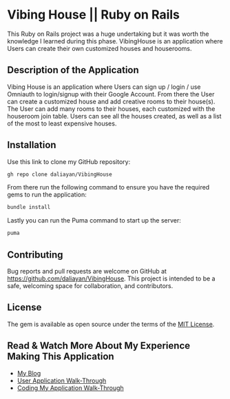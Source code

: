 # Vibing House || Ruby on Rails 

This Ruby on Rails project was a huge undertaking but it was worth the knowledge I learned during this phase. VibingHouse is an application where Users can create their own customized houses and houserooms.

## Description of the Application

Vibing House is an application where Users can sign up / login / use Omniauth to login/signup with their Google Account. From there the User can create a customized house and add creative rooms to their house(s). The User can add many rooms to their houses, each customized with the houseroom join table. Users can see all the houses created, as well as a list of the most to least expensive houses.

## Installation

Use this link to clone my GitHub repository:
```bash
gh repo clone daliayan/VibingHouse
```

From there run the following command to ensure you have the required gems to run the application:
```bash
bundle install
```

Lastly you can run the Puma command to start up the server:
```bash
puma
```

## Contributing

Bug reports and pull requests are welcome on GitHub at https://github.com/daliayan/VibingHouse. This project is intended to be a safe, welcoming space for collaboration, and contributors.

## License

The gem is available as open source under the terms of the [MIT License](https://opensource.org/licenses/MIT).

## Read & Watch More About My Experience Making This Application
- [My Blog](https://daliayan.medium.com/off-the-ruby-on-rails-163361d8c13c)
- [User Application Walk-Through](https://www.youtube.com/watch?v=4JJWFRgcqzo)
- [Coding My Application Walk-Through](https://www.youtube.com/watch?v=KANsxu8SDus)